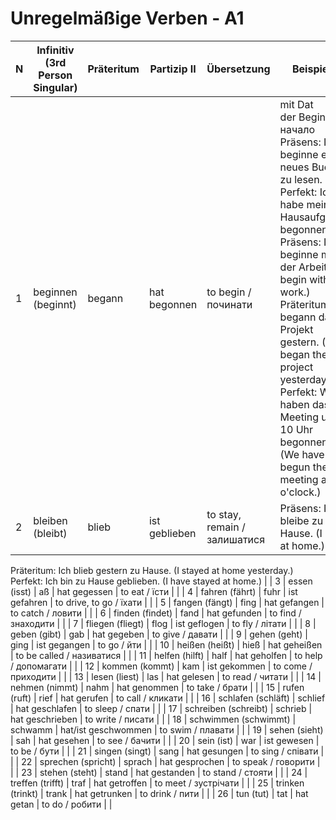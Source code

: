 # Unregelmäßige Verben - A1

| N  | Infinitiv (3rd Person Singular) | Präteritum | Partizip II | Übersetzung | Beispiele |
|----|---------------------------------|------------|-------------|-------------|-----------|
| 1 | beginnen (beginnt) | begann | hat begonnen | to begin / починати | mit Dat<br> der Beginn - начало<br> Präsens: Ich beginne ein neues Buch zu lesen.<br> Perfekt: Ich habe meine Hausaufgaben begonnen.<br> Präsens: Ich beginne mit der Arbeit. (I begin with the work.)<br> Präteritum: Er begann das Projekt gestern. (He began the project yesterday.)<br> Perfekt: Wir haben das Meeting um 10 Uhr begonnen. (We have begun the meeting at 10 o'clock.) |
| 2 | bleiben (bleibt) | blieb | ist geblieben | to stay, remain / залишатися | Präsens: Ich bleibe zu Hause. (I stay at home.)
Präteritum: Ich blieb gestern zu Hause. (I stayed at home yesterday.)
Perfekt: Ich bin zu Hause geblieben. (I have stayed at home.) |
| 3 | essen (isst) | aß | hat gegessen | to eat / їсти |  |
| 4 | fahren (fährt) | fuhr | ist gefahren | to drive, to go / їхати |  |
| 5 | fangen (fängt) | fing | hat gefangen | to catch / ловити |  |
| 6 | finden (findet) | fand | hat gefunden | to find / знаходити |  |
| 7 | fliegen (fliegt) | flog | ist geflogen | to fly / літати |  |
| 8 | geben (gibt) | gab | hat gegeben | to give / давати |  |
| 9 | gehen (geht) | ging | ist gegangen | to go / йти |  |
| 10 | heißen (heißt) | hieß | hat geheißen | to be called / називатися |  |
| 11 | helfen (hilft) | half | hat geholfen | to help / допомагати |  |
| 12 | kommen (kommt) | kam | ist gekommen | to come / приходити |  |
| 13 | lesen (liest) | las | hat gelesen | to read / читати |  |
| 14 | nehmen (nimmt) | nahm | hat genommen | to take / брати |  |
| 15 | rufen (ruft) | rief | hat gerufen | to call / кликати |  |
| 16 | schlafen (schläft) | schlief | hat geschlafen | to sleep / спати |  |
| 17 | schreiben (schreibt) | schrieb | hat geschrieben | to write / писати |  |
| 18 | schwimmen (schwimmt) | schwamm | hat/ist geschwommen | to swim / плавати |  |
| 19 | sehen (sieht) | sah | hat gesehen | to see / бачити |  |
| 20 | sein (ist) | war | ist gewesen | to be / бути |  |
| 21 | singen (singt) | sang | hat gesungen | to sing / співати |  |
| 22 | sprechen (spricht) | sprach | hat gesprochen | to speak / говорити |  |
| 23 | stehen (steht) | stand | hat gestanden | to stand / стояти |  |
| 24 | treffen (trifft) | traf | hat getroffen | to meet / зустрічати |  |
| 25 | trinken (trinkt) | trank | hat getrunken | to drink / пити |  |
| 26 | tun (tut) | tat | hat getan | to do / робити |  |